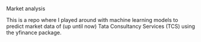 Market analysis


This is a repo where I played around with machine learning models to predict market data of (up until now) Tata Consultancy Services (TCS) using the yfinance package. 




